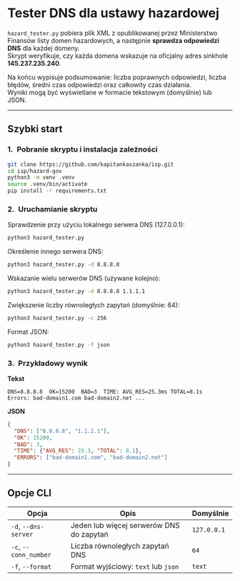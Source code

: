 # Tester DNS dla ustawy hazardowej

`hazard_tester.py` pobiera plik XML z opublikowanej przez Ministerstwo Finansów listy domen hazardowych, a następnie **sprawdza odpowiedzi DNS** dla każdej domeny.  
Skrypt weryfikuje, czy każda domena wskazuje na oficjalny adres sinkhole **145.237.235.240**.  

Na końcu wypisuje podsumowanie: liczba poprawnych odpowiedzi, liczba błędów, średni czas odpowiedzi oraz całkowity czas działania.  
Wyniki mogą być wyświetlane w formacie tekstowym (domyślnie) lub JSON.

---

## Szybki start

### 1. Pobranie skryptu i instalacja zależności

```bash
git clone https://github.com/kapitankaszanka/isp.git
cd isp/hazard-gov
python3 -m venv .venv
source .venv/bin/activate
pip install -r requirements.txt
```

### 2. Uruchamianie skryptu

Sprawdzenie przy użyciu lokalnego serwera DNS (127.0.0.1):

```bash
python3 hazard_tester.py
```

Określenie innego serwera DNS:

```bash
python3 hazard_tester.py -d 8.8.8.8
```

Wskazanie wielu serwerów DNS (używane kolejno):

```bash
python3 hazard_tester.py -d 8.8.8.8 1.1.1.1
```

Zwiększenie liczby równoległych zapytań (domyślnie: 64):

```bash
python3 hazard_tester.py -c 256
```

Format JSON:

```bash
python3 hazard_tester.py -f json
```

### 3. Przykładowy wynik

**Tekst**
```
DNS=8.8.8.8  OK=15200  BAD=3  TIME: AVG_RES=25.3ms TOTAL=8.1s
Errors: bad-domain1.com bad-domain2.net ...
```

**JSON**
```json
{
  "DNS": ["8.8.8.8", "1.1.1.1"],
  "OK": 15200,
  "BAD": 3,
  "TIME": {"AVG_RES": 25.3, "TOTAL": 8.1},
  "ERRORS": ["bad-domain1.com", "bad-domain2.net"]
}
```

---

## Opcje CLI

| Opcja | Opis | Domyślnie |
|-------|------|-----------|
| `-d`, `--dns-server` | Jeden lub więcej serwerów DNS do zapytań | `127.0.0.1` |
| `-c`, `--conn_number` | Liczba równoległych zapytań DNS | `64` |
| `-f`, `--format` | Format wyjściowy: `text` lub `json` | `text` |